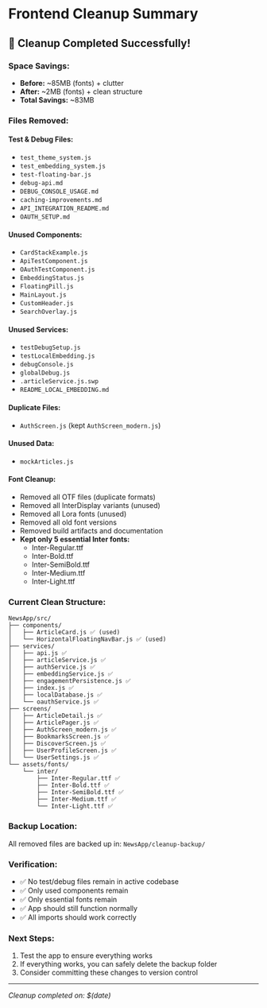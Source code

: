 # Frontend Cleanup Summary

## 🎉 Cleanup Completed Successfully!

### **Space Savings:**
- **Before:** ~85MB (fonts) + clutter
- **After:** ~2MB (fonts) + clean structure
- **Total Savings:** ~83MB

### **Files Removed:**

#### **Test & Debug Files:**
- `test_theme_system.js`
- `test_embedding_system.js`
- `test-floating-bar.js`
- `debug-api.md`
- `DEBUG_CONSOLE_USAGE.md`
- `caching-improvements.md`
- `API_INTEGRATION_README.md`
- `OAUTH_SETUP.md`

#### **Unused Components:**
- `CardStackExample.js`
- `ApiTestComponent.js`
- `OAuthTestComponent.js`
- `EmbeddingStatus.js`
- `FloatingPill.js`
- `MainLayout.js`
- `CustomHeader.js`
- `SearchOverlay.js`

#### **Unused Services:**
- `testDebugSetup.js`
- `testLocalEmbedding.js`
- `debugConsole.js`
- `globalDebug.js`
- `.articleService.js.swp`
- `README_LOCAL_EMBEDDING.md`

#### **Duplicate Files:**
- `AuthScreen.js` (kept `AuthScreen_modern.js`)

#### **Unused Data:**
- `mockArticles.js`

#### **Font Cleanup:**
- Removed all OTF files (duplicate formats)
- Removed all InterDisplay variants (unused)
- Removed all Lora fonts (unused)
- Removed all old font versions
- Removed build artifacts and documentation
- **Kept only 5 essential Inter fonts:**
  - Inter-Regular.ttf
  - Inter-Bold.ttf
  - Inter-SemiBold.ttf
  - Inter-Medium.ttf
  - Inter-Light.ttf

### **Current Clean Structure:**

```
NewsApp/src/
├── components/
│   ├── ArticleCard.js ✅ (used)
│   └── HorizontalFloatingNavBar.js ✅ (used)
├── services/
│   ├── api.js ✅
│   ├── articleService.js ✅
│   ├── authService.js ✅
│   ├── embeddingService.js ✅
│   ├── engagementPersistence.js ✅
│   ├── index.js ✅
│   ├── localDatabase.js ✅
│   └── oauthService.js ✅
├── screens/
│   ├── ArticleDetail.js ✅
│   ├── ArticlePager.js ✅
│   ├── AuthScreen_modern.js ✅
│   ├── BookmarksScreen.js ✅
│   ├── DiscoverScreen.js ✅
│   ├── UserProfileScreen.js ✅
│   └── UserSettings.js ✅
└── assets/fonts/
    └── inter/
        ├── Inter-Regular.ttf ✅
        ├── Inter-Bold.ttf ✅
        ├── Inter-SemiBold.ttf ✅
        ├── Inter-Medium.ttf ✅
        └── Inter-Light.ttf ✅
```

### **Backup Location:**
All removed files are backed up in: `NewsApp/cleanup-backup/`

### **Verification:**
- ✅ No test/debug files remain in active codebase
- ✅ Only used components remain
- ✅ Only essential fonts remain
- ✅ App should still function normally
- ✅ All imports should work correctly

### **Next Steps:**
1. Test the app to ensure everything works
2. If everything works, you can safely delete the backup folder
3. Consider committing these changes to version control

---
*Cleanup completed on: $(date)* 